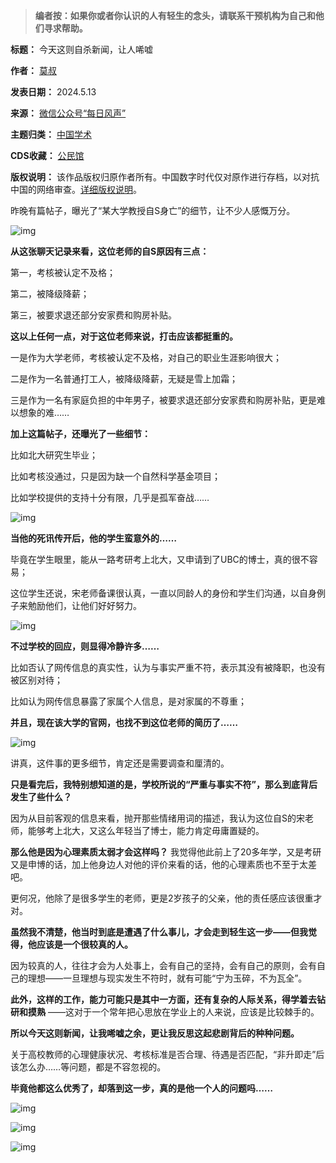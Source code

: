 
> **编者按：如果你或者你认识的人有轻生的念头，请联系干预机构为自己和他们寻求帮助。** 




**标题：** 今天这则自杀新闻，让人唏嘘  

**作者：** [莫叔](https://chinadigitaltimes.net/space/每日风声)  

**发表日期：** 2024.5.13  

**来源：** [微信公众号“每日风声”](https://web.archive.org/web/https://mp.weixin.qq.com/s/11sSOtyte_FmKlPS8q-Wuw)  

**主题归类：** [中国学术](https://chinadigitaltimes.net/space/中国学术)  

**CDS收藏：** [公民馆](https://chinadigitaltimes.net/space/%E5%85%AC%E6%B0%91%E9%A6%86)  

**版权说明：** 该作品版权归原作者所有。中国数字时代仅对原作进行存档，以对抗中国的网络审查。[详细版权说明](https://chinadigitaltimes.net/chinese/copyright)。


昨晚有篇帖子，曝光了“某大学教授自S身亡”的细节，让不少人感慨万分。


![img](https://chinadigitaltimes.net/chinese/files/2024/05/post-707834-6642249020d5d.)


**从这张聊天记录来看，这位老师的自S原因有三点：** 


第一，考核被认定不及格；


第二，被降级降薪；


第三，被要求退还部分安家费和购房补贴。


**这以上任何一点，对于这位老师来说，打击应该都挺重的。** 


一是作为大学老师，考核被认定不及格，对自己的职业生涯影响很大；


二是作为一名普通打工人，被降级降薪，无疑是雪上加霜；


三是作为一名有家庭负担的中年男子，被要求退还部分安家费和购房补贴，更是难以想象的难……


**加上这篇帖子，还曝光了一些细节：** 


比如北大研究生毕业；


比如考核没通过，只是因为缺一个自然科学基金项目；


比如学校提供的支持十分有限，几乎是孤军奋战……


![img](https://chinadigitaltimes.net/chinese/files/2024/05/post-707834-664224904698f.)


**当他的死讯传开后，他的学生蛮意外的……** 


毕竟在学生眼里，能从一路考研考上北大，又申请到了UBC的博士，真的很不容易；


这位学生还说，宋老师备课很认真，一直以同龄人的身份和学生们沟通，以自身例子来勉励他们，让他们好好努力。


![img](https://chinadigitaltimes.net/chinese/files/2024/05/post-707834-6642249062cba.)


**不过学校的回应，则显得冷静许多……** 


比如否认了网传信息的真实性，认为与事实严重不符，表示其没有被降职，也没有被区别对待；


比如认为网传信息暴露了家属个人信息，是对家属的不尊重；


**并且，现在该大学的官网，也找不到这位老师的简历了……** 


![img](https://chinadigitaltimes.net/chinese/files/2024/05/post-707834-66422490854cf.)


讲真，这件事的更多细节，肯定还是需要调查和厘清的。


**只是看完后，我特别想知道的是，学校所说的“严重与事实不符”，那么到底背后发生了些什么？** 


因为从目前客观的信息来看，抛开那些情绪用词的描述，我认为这位自S的宋老师，能够考上北大，又这么年轻当了博士，能力肯定毋庸置疑的。


**那么他是因为心理素质太弱才会这样吗？** 我觉得他此前上了20多年学，又是考研又是申博的话，加上他身边人对他的评价来看的话，他的心理素质也不至于太差吧。


更何况，他除了是很多学生的老师，更是2岁孩子的父亲，他的责任感应该很重才对。


**虽然我不清楚，他当时到底是遭遇了什么事儿，才会走到轻生这一步——但我觉得，他应该是一个很较真的人。** 


因为较真的人，往往才会为人处事上，会有自己的坚持，会有自己的原则，会有自己的理想——一旦理想与现实发生不符时，就有可能“宁为玉碎，不为瓦全”。


**此外，这样的工作，能力可能只是其中一方面，还有复杂的人际关系，得学着去钻研和摸熟** ——这对于一个常年把心思放在学业上的人来说，应该是比较棘手的。


**所以今天这则新闻，让我唏嘘之余，更让我反思这起悲剧背后的种种问题。** 


关于高校教师的心理健康状况、考核标准是否合理、待遇是否匹配，“非升即走”后该怎么办……等问题，都是不容忽视的。


**毕竟他都这么优秀了，却落到这一步，真的是他一个人的问题吗……** 


![img](https://chinadigitaltimes.net/chinese/files/2024/05/post-707834-664224909bfaa.)


![img](https://chinadigitaltimes.net/chinese/files/2024/05/post-707834-66422490b1b84.)


![img](https://chinadigitaltimes.net/chinese/files/2024/05/post-707834-66422490c6461.)


